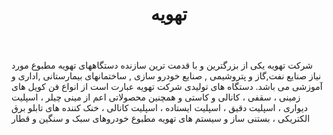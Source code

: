 ﻿---
layout: post
title: تهویه
name_en: tahvieh
company_slug: tahvieh
logo: 
cover: 
company_count:
founded:
location: ""
total_review: 
total_interview: 
salary_avg: 
salary_min: 
salary_max: 
rate: 
view_count: 
industry: تولید و صنایع
city: تهران, تهران
size_en: S
size: 201-500 نفر
site: http://tahvieh.com/
---

شرکت تهویه يکی از بزرگترين و با قدمت ترين سازنده دستگاههای تهويه مطبوع مورد نياز صنايع نفت,گاز و پتروشيمی , صنايع خودرو سازی , ساختمانهای بيمارستانی ,اداری و آموزشی می باشد. دستگاه های تولیدی شرکت تهویه عبارت است از انواع فن کویل های زمینی ، سقفی ، کانالی و کاستی و همچنین محصولاتی اعم از مینی چیلر ، اسپلیت دیواری ، اسپلیت دقیق ، اسپلیت ایستاده ، اسپلیت کانالی ، خنک کننده های تابلو برق الکتریکی ، بستنی ساز و سیستم های تهویه مطبوع خودروهای سبک و سنگین و قطار

